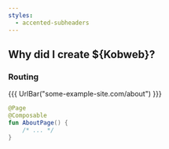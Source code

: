 ```yaml
---
styles:
  - accented-subheaders
---
```


## Why did I create ${Kobweb}?

### Routing

{{{ UrlBar("some-example-site.com/about") }}}

```kotlin
@Page
@Composable
fun AboutPage() {
    /* ... */
}
```
